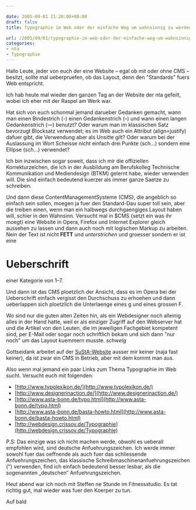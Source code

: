 ```yaml
---

date: 2005-09-01 21:20:00+00:00
draft: false
title: Typographie im Web oder der einfache Weg um wahnsinnig zu werden

url: /2005/09/01/typographie-im-web-oder-der-einfache-weg-um-wahnsinnig-zu-werden/
categories:
- nta
- Typographie
---
```


Hallo Leute,
jeder von euch der eine Website – egal ob mit oder ohne CMS – besitzt, sollte mal ueberpruefen, ob das Layout, denn den "Standards" fuers Web entspricht.

Ich hab heute mal wieder den ganzen Tag an der Website der nta gefeilt, wobei ich eher mit der Raspel am Werk war.

Hat sich von euch schonmal jemand darueber Gedanken gemacht, wann man einen Bindestrich (-) einen Gedankenstrich (–) und wann einen langen Gedankenstrich (—) benutzt? Oder warum man im klassischen Satz bevorzugt Blocksatz verwendet; es im Web auch ein Attribut (align=justify) dafuer gibt, die Verwendung aber als Unsitte gilt? Oder warum bei der Auslassung im Wort Scheisse nicht einfach drei Punkte (sch...) sondern eine Ellipse (sch…) verwendet?

Ich bin inzwischen sogar soweit, dass ich mir die offiziellen Korrekturzeichen, die ich in der Ausbildung am Berufskolleg Technische Kommunikation und Mediendesign (BTKM) gelernt habe, wieder verwenden will. Die sind einfach bedeutend kuerzer als immer ganze Saetze zu schreiben.

Und dann diese ContentManagementSysteme (CMS), die angeblich so einfach sein sollen, moegen ja fuer den Standard-Dau super toll sein, aber die treiben einen, wenn man ein halbwegs durchgaengiges Layout haben will, schier in den Wahnsinn. Versucht mal in $CMS (setzt ein was ihr moegt) eine Website in Opera, Firefox und Internet Explorer gleich aussehen zu lassen und dann auch noch mit logischen Markup zu arbeiten.
Nein der Text ist nicht **FETT** und _unterstrichen_ und groesser sondern er ist eine

# Ueberschrift

einer Kategorie von 1–7.

Und dann ist das CMS ploetzlich der Ansicht, dass es im Opera bei der Ueberschrift einfach vergisst den Durchschuss zu erhoehen und dann ueberlappen sich ploetzlich die Unterlaenge eines g und eines grossen F.

Wo sind nur die guten alten Zeiten hin, als ein Webdesigner noch alleinig alles in der Hand hatte, weil er als einziger Zugriff auf den Webserver hat und die Artikel von den Leuten, die im jeweiligen Fachgebiet kompetent sind, per E-Mail oder sogar noch schriftlich bekam und sich dann "nur noch" um das Layout kuemmern musste. *schwelg*

Gottseidank arbeitet auf der [SuStA-Website](http://susta.nta-isny.de) ausser mir keiner (naja fast keiner), da ist zwar ein CMS in Betrieb, aber mit dem kommt man aus.

Also wenn mal jemand ein paar Links zum Thema Typographie im Web sucht. Versucht euch mit folgenden:

* [http://www.typolexikon.de/](http://www.typolexikon.de/)
* [http://www.designerinaction.de/](http://www.designerinaction.de/)
* [http://www.asta-bonn.de/typo.html](http://www.asta-bonn.de/typo.html)
* [http://www.asta-bonn.de/basta-howto.html](http://www.asta-bonn.de/basta-howto.html)
* [http://webdesign.crissov.de/Typographie](http://webdesign.crissov.de/Typographie)

P.S: Das einzige was ich nicht machen werde, obwohl es ueberall empfohlen wird, sind deutsche Anfuehrungszeichen. Ich werde immer sowohl fuer das oeffnende als auch fuer das schliessende Anfuehrungszeichen, das klassische Schreibmaschinenanfuehrungszeichen (") verwenden, find ich einfach bedeutend besser lesbar, als die sogenannten „deutschen“ Anfuehrungszeichen.

Heut abend war ich noch mit Steffen ne Stunde im Fitnessstudio. Es tat richtig gut, mal wieder was fuer den Koerper zu tun.

Auf bald
